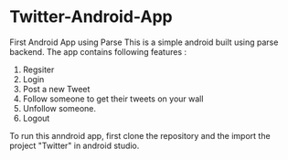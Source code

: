 # Twitter-Android-App
First Android App using Parse
This is a simple android built using parse backend.
The app contains following features :
  1. Regsiter
  2. Login
  3. Post a new Tweet
  4. Follow someone to get their tweets on your wall
  5. Unfollow someone.
  6. Logout
  
To run this anndroid app, first clone the repository and the import the project "Twitter" in android studio.
